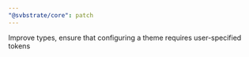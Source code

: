 ```yaml
---
"@svbstrate/core": patch
---
```


Improve types, ensure that configuring a theme requires user-specified tokens
